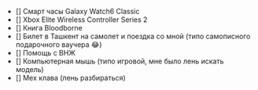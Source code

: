 - [] Смарт часы Galaxy Watch6 Classic 
- [] Xbox Elite Wireless Controller Series 2
- [] Книга Bloodborne 
- [] Билет в Ташкент на самолет и поездка со мной (типо самописного подарочного ваучера 😂)
- [] Помощь с ВНЖ
- [] Компьютерная мышь (типо игровой, мне было лень искать модель)
- [] Мех клава (лень разбираться)
